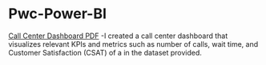 # Pwc-Power-BI
<a href="call center dashboard.pdf" target="_blank">Call Center Dashboard PDF</a>
-I created a call center dashboard that visualizes relevant KPIs and metrics such as number of calls, wait time, and Customer Satisfaction (CSAT) of a  in the dataset provided.

